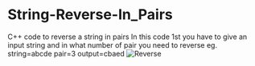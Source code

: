 # String-Reverse-In_Pairs
C++ code to reverse a string in pairs
In this code 1st you have to give an input string and in what number of pair you need to reverse
eg. string=abcde  pair=3   output=cbaed
![Reverse](https://user-images.githubusercontent.com/49730497/89097419-589b1800-d3fc-11ea-8089-a21a70d8b879.png)
